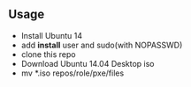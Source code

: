 Usage
-------------------

* Install Ubuntu 14
* add **install** user and sudo(with NOPASSWD)
* clone this repo
* Download Ubuntu 14.04 Desktop iso
* mv *.iso repos/role/pxe/files

